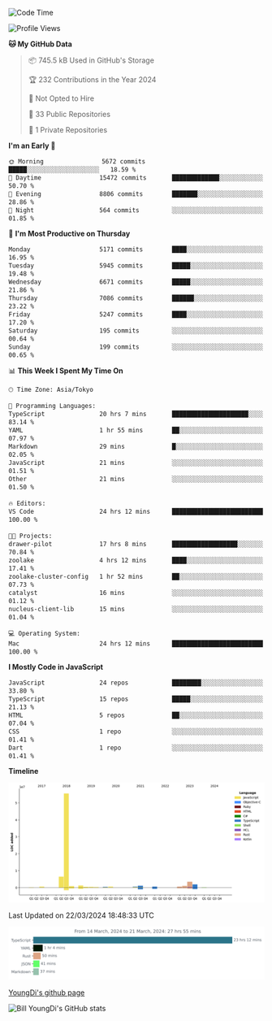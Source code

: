 <!--START_SECTION:waka-->
![Code Time](http://img.shields.io/badge/Code%20Time-524%20hrs%2012%20mins-blue)

![Profile Views](http://img.shields.io/badge/Profile%20Views-0-blue)

**🐱 My GitHub Data** 

> 📦 745.5 kB Used in GitHub's Storage 
 > 
> 🏆 232 Contributions in the Year 2024
 > 
> 🚫 Not Opted to Hire
 > 
> 📜 33 Public Repositories 
 > 
> 🔑 1 Private Repositories 
 > 
**I'm an Early 🐤** 

```text
🌞 Morning                5672 commits        █████░░░░░░░░░░░░░░░░░░░░   18.59 % 
🌆 Daytime                15472 commits       █████████████░░░░░░░░░░░░   50.70 % 
🌃 Evening                8806 commits        ███████░░░░░░░░░░░░░░░░░░   28.86 % 
🌙 Night                  564 commits         ░░░░░░░░░░░░░░░░░░░░░░░░░   01.85 % 
```
📅 **I'm Most Productive on Thursday** 

```text
Monday                   5171 commits        ████░░░░░░░░░░░░░░░░░░░░░   16.95 % 
Tuesday                  5945 commits        █████░░░░░░░░░░░░░░░░░░░░   19.48 % 
Wednesday                6671 commits        █████░░░░░░░░░░░░░░░░░░░░   21.86 % 
Thursday                 7086 commits        ██████░░░░░░░░░░░░░░░░░░░   23.22 % 
Friday                   5247 commits        ████░░░░░░░░░░░░░░░░░░░░░   17.20 % 
Saturday                 195 commits         ░░░░░░░░░░░░░░░░░░░░░░░░░   00.64 % 
Sunday                   199 commits         ░░░░░░░░░░░░░░░░░░░░░░░░░   00.65 % 
```


📊 **This Week I Spent My Time On** 

```text
🕑︎ Time Zone: Asia/Tokyo

💬 Programming Languages: 
TypeScript               20 hrs 7 mins       █████████████████████░░░░   83.14 % 
YAML                     1 hr 55 mins        ██░░░░░░░░░░░░░░░░░░░░░░░   07.97 % 
Markdown                 29 mins             █░░░░░░░░░░░░░░░░░░░░░░░░   02.05 % 
JavaScript               21 mins             ░░░░░░░░░░░░░░░░░░░░░░░░░   01.51 % 
Other                    21 mins             ░░░░░░░░░░░░░░░░░░░░░░░░░   01.50 % 

🔥 Editors: 
VS Code                  24 hrs 12 mins      █████████████████████████   100.00 % 

🐱‍💻 Projects: 
drawer-pilot             17 hrs 8 mins       ██████████████████░░░░░░░   70.84 % 
zoolake                  4 hrs 12 mins       ████░░░░░░░░░░░░░░░░░░░░░   17.41 % 
zoolake-cluster-config   1 hr 52 mins        ██░░░░░░░░░░░░░░░░░░░░░░░   07.73 % 
catalyst                 16 mins             ░░░░░░░░░░░░░░░░░░░░░░░░░   01.12 % 
nucleus-client-lib       15 mins             ░░░░░░░░░░░░░░░░░░░░░░░░░   01.04 % 

💻 Operating System: 
Mac                      24 hrs 12 mins      █████████████████████████   100.00 % 
```

**I Mostly Code in JavaScript** 

```text
JavaScript               24 repos            ████████░░░░░░░░░░░░░░░░░   33.80 % 
TypeScript               15 repos            █████░░░░░░░░░░░░░░░░░░░░   21.13 % 
HTML                     5 repos             ██░░░░░░░░░░░░░░░░░░░░░░░   07.04 % 
CSS                      1 repo              ░░░░░░░░░░░░░░░░░░░░░░░░░   01.41 % 
Dart                     1 repo              ░░░░░░░░░░░░░░░░░░░░░░░░░   01.41 % 
```



**Timeline**

![Lines of Code chart](https://raw.githubusercontent.com/Youngdi/Youngdi/master/assets/bar_graph.png)


 Last Updated on 22/03/2024 18:48:33 UTC
<!--END_SECTION:waka-->

![wakatime](./images/stat.svg)

[YoungDi's github page](https://youngdi.github.io)

![Bill YoungDi's GitHub stats](https://github-readme-stats.vercel.app/api?username=youngdi&count_private=true&show_icons=true)

